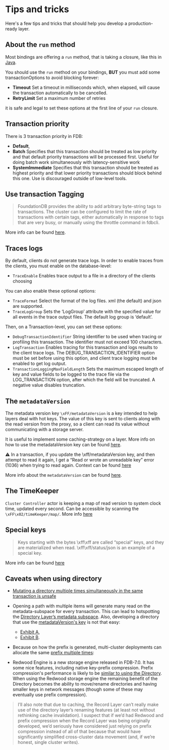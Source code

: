 # Tips and tricks

<!-- toc -->

Here's a few tips and tricks that should help you develop a production-ready layer.

## About the `run` method

Most bindings are offering a `run` method, that is taking a closure, like this in [Java](https://apple.github.io/foundationdb/javadoc/com/apple/foundationdb/Database.html#run(java.util.function.Function)).

You should use the `run` method on your bindings, **BUT** you must add some transactionOptions to avoid blocking forever:

* **Timeout** Set a timeout in milliseconds which, when elapsed, will cause the transaction automatically to be cancelled.
* **RetryLimit** Set a maximum number of retries

it is safe and legal to set these options at the first line of your `run` closure.

## Transaction priority

There is 3 transaction priority in FDB:

* **Default**,
* **Batch** Specifies that this transaction should be treated as low priority and that default priority transactions will be processed first. Useful for doing batch work simultaneously with latency-sensitive work
* **SystemImmediate** Specifies that this transaction should be treated as highest priority and that lower priority transactions should block behind this one. Use is discouraged outside of low-level tools.

## Use transaction Tagging

> FoundationDB provides the ability to add arbitrary byte-string tags to transactions. The cluster can be configured to limit the rate of transactions with certain tags, either automatically in response to tags that are very busy, or manually using the throttle command in fdbcli.

More info can be found [here](https://apple.github.io/foundationdb/transaction-tagging.html).

## Traces logs

By default, clients do not generate trace logs. In order to enable traces from the clients, you must enable on the database-level:

* `TraceEnable` Enables trace output to a file in a directory of the clients choosing

You can also enable these optional options:

* `TraceFormat` Select the format of the log files. xml (the default) and json are supported.
* `TraceLogGroup` Sets the ‘LogGroup’ attribute with the specified value for all events in the trace output files. The default log group is ‘default’.

Then, on a Transaction-level, you can set these options:

* `DebugTransactionIdentifier` String identifier to be used when tracing or profiling this transaction. The identifier must not exceed 100 characters.
* `LogTransaction` Enables tracing for this transaction and logs results to the client trace logs. The DEBUG_TRANSACTION_IDENTIFIER option must be set before using this option, and client trace logging must be enabled to get log output.
* `TransactionLoggingMaxFieldLength` Sets the maximum escaped length of key and value fields to be logged to the trace file via the LOG_TRANSACTION option, after which the field will be truncated. A negative value disables truncation.

## The `metadataVersion`

The metadata version key `\xFF/metadataVersion` is a key intended to help layers deal with hot keys. The value of this key is sent to clients along with the read version from the proxy, so a client can read its value without communicating with a storage server.

It is useful to implement some caching-strategy on a layer. More info on how to use the metadataVersion key can be found [here](https://forums.foundationdb.org/t/sharing-the-metadataversionkey-for-multiple-tenants/1659).

⚠️ In a transaction, if you update the \xff/metadataVersion key, and then attempt to read it again, I get a “Read or wrote an unreadable key” error (1036) when trying to read again. Context can be found [here](https://forums.foundationdb.org/t/cannot-commit-transaction-that-reads-the-metadataversion-key-after-changing-it/1833)

More info about the `metadataVersion` can be found [here](https://youtu.be/2HiIgbxtx0c).

## The TimeKeeper

`Cluster Controller` actor is keeping a map of read version to system clock time, updated every second. Can be accessible by scanning the `\xFF\x02/timeKeeper/map/`. More info [here](https://forums.foundationdb.org/t/approximating-a-global-clock-for-a-watchdog-timer-using-versionstamps-readversions-or-the-timekeeper/477)

## Special keys

> Keys starting with the bytes \xff\xff are called “special” keys, and they are materialized when read. \xff\xff/status/json is an example of a special key.

More info can be found [here](https://apple.github.io/foundationdb/special-keys.html)

## Caveats when using directory

* [Mutating a directory multiple times simultaneously in the same transaction is unsafe](https://github.com/apple/foundationdb/issues/895)
* Opening a path with multiple items will generate many read on the metadata-subspace for every transaction. This can lead to hotspotting the [Directory Layer’s metadata subspace](https://forums.foundationdb.org/t/query-hotspotting-on-directory-layers-metadata-subspace/2487). Also, developing a directory that use the [metadataVersion's key](https://github.com/apple/foundationdb/pull/1213) is not that easy:
  * [Exhibit A](https://forums.foundationdb.org/t/how-to-safely-add-a-metadata-caching-layer-on-top-of-existing-layers/1809/2?u=pierrez),
  * [Exhibit B](https://github.com/apple/foundationdb/issues/1415).

* Because on how the prefix is generated, multi-cluster deployments can allocate the same [prefix multiple times](https://forums.foundationdb.org/t/redwood-engine-and-directory-layer/3084/8):

* Redwood Engine is a new storage engine released in FDB-7.0. It has some nice features, including native key-prefix compression. Prefix compression's performance is likely to be [similar to using the Directory](https://youtu.be/5iqKu1pVDvE?t=158). When using the Redwood storage engine the remaining benefit of the Directory becomes the ability to move/rename directories and having smaller keys in network messages (though some of these may eventually use prefix compression).

> I’ll also note that due to caching, the Record Layer can’t really make use of the directory layer’s renaming features (at least not without rethinking cache invalidation). I suspect that if we’d had Redwood and prefix compression when the Record Layer was being originally developed, we’d seriously have considered just relying on prefix compression instead of all of that because that would have significantly simplified cross-cluster data movement (and, if we’re honest, single cluster writes).
